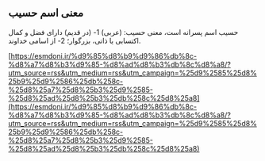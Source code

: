 ## معنی اسم حسیب


حسیب اسم پسرانه است، معنی حسیب: (عربی) 1- (در قدیم) دارای فضل و کمال اکتسابی یا ذاتی، بزرگوار؛ 2- از اسامی خداوند.

[https://esmdoni.ir/%d9%85%d8%b9%d9%86%db%8c-%d8%a7%d8%b3%d9%85-%d8%ad%d8%b3%db%8c%d8%a8/?utm_source=rss&utm_medium=rss&utm_campaign=%25d9%2585%25d8%25b9%25d9%2586%25db%258c-%25d8%25a7%25d8%25b3%25d9%2585-%25d8%25ad%25d8%25b3%25db%258c%25d8%25a8](https://esmdoni.ir/%d9%85%d8%b9%d9%86%db%8c-%d8%a7%d8%b3%d9%85-%d8%ad%d8%b3%db%8c%d8%a8/?utm_source=rss&utm_medium=rss&utm_campaign=%25d9%2585%25d8%25b9%25d9%2586%25db%258c-%25d8%25a7%25d8%25b3%25d9%2585-%25d8%25ad%25d8%25b3%25db%258c%25d8%25a8) 
